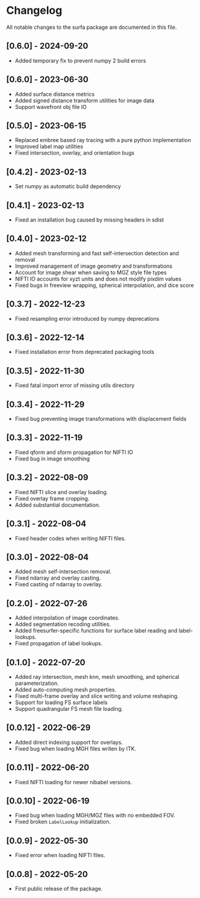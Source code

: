 # Changelog

All notable changes to the surfa package are documented in this file.

## [0.6.0] - 2024-09-20
- Added temporary fix to prevent numpy 2 build errors

## [0.6.0] - 2023-06-30
- Added surface distance metrics
- Added signed distance transform utilities for image data
- Support wavefront obj file IO

## [0.5.0] - 2023-06-15
- Replaced embree based ray tracing with a pure python implementation
- Improved label map utilities
- Fixed intersection, overlay, and orientation bugs

## [0.4.2] - 2023-02-13
- Set numpy as automatic build dependency

## [0.4.1] - 2023-02-13
- Fixed an installation bug caused by missing headers in sdist

## [0.4.0] - 2023-02-12
- Added mesh transforming and fast self-intersection detection and removal
- Improved management of image geometry and transformations
- Account for image shear when saving to MGZ style file types
- NIFTI IO accounts for xyzt units and does not modify pixdim values
- Fixed bugs in freeview wrapping, spherical interpolation, and dice score

## [0.3.7] - 2022-12-23
- Fixed resampling error introduced by numpy deprecations

## [0.3.6] - 2022-12-14
- Fixed installation error from deprecated packaging tools

## [0.3.5] - 2022-11-30
- Fixed fatal import error of missing utils directory

## [0.3.4] - 2022-11-29
- Fixed bug preventing image transformations with displacement fields

## [0.3.3] - 2022-11-19
- Fixed qform and sform propagation for NIFTI IO
- Fixed bug in image smoothing

## [0.3.2] - 2022-08-09
- Fixed NIFTI slice and overlay loading.
- Fixed overlay frame cropping.
- Added substantial documentation.

## [0.3.1] - 2022-08-04
- Fixed header codes when writing NIFTI files.

## [0.3.0] - 2022-08-04
- Added mesh self-intersection removal.
- Fixed ndarray and overlay casting.
- Fixed casting of ndarray to overlay.

## [0.2.0] - 2022-07-26
- Added interpolation of image coordinates.
- Added segmentation recoding utilities.
- Added freesurfer-specific functions for surface label reading and label-lookups.
- Fixed propagation of label lookups.

## [0.1.0] - 2022-07-20
- Added ray intersection, mesh knn, mesh smoothing, and spherical parameterization.
- Added auto-computing mesh properties.
- Fixed multi-frame overlay and slice writing and volume reshaping.
- Support for loading FS surface labels
- Support quadrangular FS mesh file loading.

## [0.0.12] - 2022-06-29
- Added direct indexing support for overlays.
- Fixed bug when loading MGH files writen by ITK.

## [0.0.11] - 2022-06-20
- Fixed NIFTI loading for newer nibabel versions.

## [0.0.10] - 2022-06-19
- Fixed bug when loading MGH/MGZ files with no embedded FOV.
- Fixed broken `LabelLookup` initialization.

## [0.0.9] - 2022-05-30
- Fixed error when loading NIFTI files.

## [0.0.8] - 2022-05-20
- First public release of the package.
